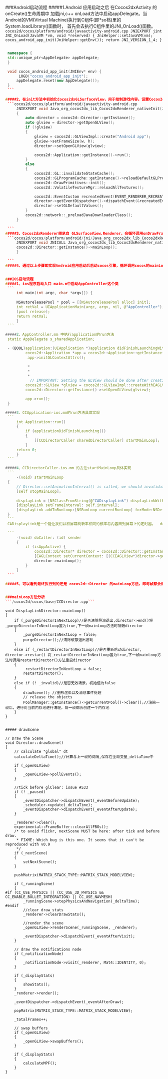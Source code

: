 ###Android启动流程
#####1.Android 应用启动之后 在Cocos2dxActivity 的onCreate()生命周期中 加载jni,c++ onLoad方法中启动appDelegate。当Android的VM(Virtual Machine)执行到C组件(即*so档)里的System.loadLibrary()函数时，
首先会去执行C组件里的JNI_OnLoad()函数。
	```cocos2d/cocos/platform/android/javaactivity-android.cpp
	 JNIEXPORT jint JNI_OnLoad(JavaVM *vm, void *reserved)
	{
    JniHelper::setJavaVM(vm);
    cocos_android_app_init(JniHelper::getEnv());
    return JNI_VERSION_1_4;
	}```
   ``` app/jni/hellocpp/main.cpp

   	namespace {
	std::unique_ptr<AppDelegate> appDelegate;
	}

	void cocos_android_app_init(JNIEnv* env) {
   		 LOGD("cocos_android_app_init");
    	appDelegate.reset(new AppDelegate());
	}
	```   
       
#####2、在init方法中初始化Cocos2dxGLSurfaceView，用于绘制游戏内容。设置Cocos2dxRenderer,Cocos2dxRenderer继承自 GLSurfaceView.Renderer，在onSurfaceCreated 方法中会调用nativeInit  
	```cocos2d/cocos/platform/android/javaactivity-android.cpp 
		JNIEXPORT void Java_org_cocos2dx_lib_Cocos2dxRenderer_nativeInit(JNIEnv*  env, jobject thiz, jint w, jint h)
		{
   			auto director = cocos2d::Director::getInstance();
    		auto glview = director->getOpenGLView();
		    if (!glview)
		    {
		        glview = cocos2d::GLViewImpl::create("Android app");
		        glview->setFrameSize(w, h);
		        director->setOpenGLView(glview);

		        cocos2d::Application::getInstance()->run();
		    }
		    else
		    {
		        cocos2d::GL::invalidateStateCache();
		        cocos2d::GLProgramCache::getInstance()->reloadDefaultGLPrograms();
		        cocos2d::DrawPrimitives::init();
		        cocos2d::VolatileTextureMgr::reloadAllTextures();

		        cocos2d::EventCustom recreatedEvent(EVENT_RENDERER_RECREATED);
		        director->getEventDispatcher()->dispatchEvent(&recreatedEvent);
		        director->setGLDefaultValues();
		    }
		    cocos2d::network::_preloadJavaDownloaderClass();
		}      

	``` 
#####3、Cocos2dxRenderer继承自 GLSurfaceView.Renderer，会循坏调用onDrawFrame方法，在onDrawFrame方法中调用Native方法nativeRender();c++中具体实现
	```cocos2d/cocos/platform/android/jni/Java_org_cocos2dx_lib_Cocos2dxRenderer_nativeRender.cpp 
		JNIEXPORT void JNICALL Java_org_cocos2dx_lib_Cocos2dxRenderer_nativeRender(JNIEnv* env) {
        cocos2d::Director::getInstance()->mainLoop();
    	}

	```      
#####4、通过以上步骤即实现Android应用启动后启动cocos引擎，循环调用cocos的mainLoop方法，处理游戏逻辑，绘制界面


###IOS启动流程
#####1、ios程序启动入口 main.m中启动AppController这个类
	```
		int main(int argc, char *argv[]) {
    
    	NSAutoreleasePool * pool = [[NSAutoreleasePool alloc] init];
    	int retVal = UIApplicationMain(argc, argv, nil, @"AppController");
    	[pool release];
    	return retVal;
		}
	```     

#####2、AppController.mm 中执行application的run方法
	static AppDelegate s_sharedApplication;

	- (BOOL)application:(UIApplication *)application didFinishLaunchingWithOptions:(NSDictionary *)launchOptions {
		    cocos2d::Application *app = cocos2d::Application::getInstance();
   			 app->initGLContextAttrs();

   			 *
   			 *
   			 *
   			  // IMPORTANT: Setting the GLView should be done after creating the RootViewController
    		cocos2d::GLView *glview = cocos2d::GLViewImpl::createWithEAGLView(eaglView);
    		cocos2d::Director::getInstance()->setOpenGLView(glview);

    		app->run();
	}

#####3、CCApplication-ios.mm的run方法具体实现
	```
		int Application::run()
		{
    		if (applicationDidFinishLaunching())
    		{
        		[[CCDirectorCaller sharedDirectorCaller] startMainLoop];
    		}
    	return 0;
		}
	```

#####4、CCDirectorCaller-ios.mm 的方法startMainLoop具体实现
	```    
		-(void) startMainLoop
	{
        // Director::setAnimationInterval() is called, we should invalidate it first
    	[self stopMainLoop];
    
    	displayLink = [NSClassFromString(@"CADisplayLink") displayLinkWithTarget:self selector:@selector(doCaller:)];
    	[displayLink setFrameInterval: self.interval];
    	[displayLink addToRunLoop:[NSRunLoop currentRunLoop] forMode:NSDefaultRunLoopMode];
	}
	```     
	CADisplayLink是一个能让我们以和屏幕刷新率相同的频率将内容画到屏幕上的定时器。  doCaller是定时器的回调函数

	```     
		-(void) doCaller: (id) sender
		{
    		if (isAppActive) {
        		cocos2d::Director* director = cocos2d::Director::getInstance();
        		[EAGLContext setCurrentContext: [(CCEAGLView*)director->getOpenGLView()->getEAGLView() context]];
        		director->mainLoop();
    		}
		}
	``` 

#####5、可以看到最终执行到的还是 cocos2d::Director 的mainLoop方法。即每帧都会调用mainLoop方法，循环调用。


###mainLoop方法分析
```/cocos2d/cocos/base/CCDirector.cpp```     

```
	void DisplayLinkDirector::mainLoop()
	{
	    if (_purgeDirectorInNextLoop)//是否清除导演退出,director->end()将_purgeDirectorInNextLoop置为true,下一帧mainLoop方法时销毁director
	    {
	        _purgeDirectorInNextLoop = false;
	        purgeDirector();//清除缓存退出游戏
	    }
	    else if (_restartDirectorInNextLoop)//是否重新启动director, director->restar() 将_restartDirectorInNextLoop置为true,下一帧mainLoop方法时调用restartDirector()方法重启director
	    {
	        _restartDirectorInNextLoop = false;
	        restartDirector();
	    }
	    else if (! _invalid)//是否无效场景，初始值为false
	    {
	        drawScene(); //图形渲染以及消息事件处理
	        // release the objects
	        PoolManager::getInstance()->getCurrentPool()->clear();//渲染一帧后，进行对当前内存池进行清理，每一帧都会创建一个内存池
	    }
	}
```      

##### drawScene     
```
	// Draw the Scene
	void Director::drawScene()
	{
	    // calculate "global" dt
	    calculateDeltaTime();//计算与上一帧的间隔,保存在全局变量_deltaTime中
	    
	    if (_openGLView)
	    {
	        _openGLView->pollEvents();
	    }

	    //tick before glClear: issue #533
	    if (! _paused)
	    {
	        _eventDispatcher->dispatchEvent(_eventBeforeUpdate);
	        _scheduler->update(_deltaTime);
	        _eventDispatcher->dispatchEvent(_eventAfterUpdate);
	    }

	    _renderer->clear();
	    experimental::FrameBuffer::clearAllFBOs();
	    /* to avoid flickr, nextScene MUST be here: after tick and before draw.
	     * FIXME: Which bug is this one. It seems that it can't be reproduced with v0.9
	     */
	    if (_nextScene)
	    {
	        setNextScene();
	    }

	    pushMatrix(MATRIX_STACK_TYPE::MATRIX_STACK_MODELVIEW);
	    
	    if (_runningScene)
	    {
	#if (CC_USE_PHYSICS || (CC_USE_3D_PHYSICS && CC_ENABLE_BULLET_INTEGRATION) || CC_USE_NAVMESH)
	        _runningScene->stepPhysicsAndNavigation(_deltaTime);
	#endif
	        //clear draw stats
	        _renderer->clearDrawStats();
	        
	        //render the scene
	        _openGLView->renderScene(_runningScene, _renderer);
	        
	        _eventDispatcher->dispatchEvent(_eventAfterVisit);
	    }

	    // draw the notifications node
	    if (_notificationNode)
	    {
	        _notificationNode->visit(_renderer, Mat4::IDENTITY, 0);
	    }

	    if (_displayStats)
	    {
	        showStats();
	    }
	    _renderer->render();

	    _eventDispatcher->dispatchEvent(_eventAfterDraw);

	    popMatrix(MATRIX_STACK_TYPE::MATRIX_STACK_MODELVIEW);

	    _totalFrames++;

	    // swap buffers
	    if (_openGLView)
	    {
	        _openGLView->swapBuffers();
	    }

	    if (_displayStats)
	    {
	        calculateMPF();
	    }
	}
```




























